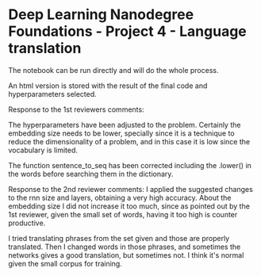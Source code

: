 # Deep Learning Nanodegree Foundations - Project 4 - Language translation

The notebook can be run directly and will do the whole process.

An html version is stored with the result of the final code and hyperparameters selected.

Response to the 1st reviewers comments:

The hyperparameters have been adjusted to the problem. Certainly the embedding size needs to be lower, specially since it is a technique to reduce the dimensionality of a problem, and in this case it is low since the vocabulary is limited. 

The function sentence_to_seq has been corrected including the .lower() in the words before searching them in the dictionary.

Response to the 2nd reviewer comments:
I applied the suggested changes to the rnn size and layers, obtaining a very high accuracy. About the embedding size I did not increase it too much, since as pointed out by the 1st reviewer, given the small set of words, having it too high is counter productive. 

I tried translating phrases from the set given and those are properly translated. Then I changed words in those phrases, and sometimes the networks gives a good translation, but sometimes not. I think it's normal given the small corpus for training.